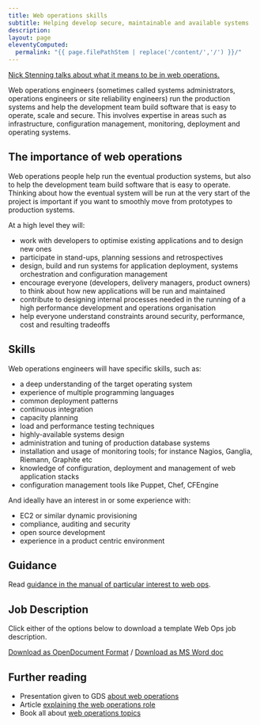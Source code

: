 ```yaml
---
title: Web operations skills
subtitle: Helping develop secure, maintainable and available systems
description:
layout: page
eleventyComputed:
  permalink: "{{ page.filePathStem | replace('/content/','/') }}/"
---
```


[Nick Stenning talks about what it means to be in web operations.](https://www.youtube.com/watch?v=qLR1LnxplAY)

Web operations engineers (sometimes called systems administrators, operations engineers or site reliability engineers) run the production systems and help the development team build software that is easy to operate, scale and secure. This involves expertise in areas such as infrastructure, configuration management, monitoring, deployment and operating systems.

## The importance of web operations

Web operations people help run the eventual production systems, but also to help the development team build software that is easy to operate. Thinking about how the eventual system will be run at the very start of the project is important if you want to smoothly move from prototypes to production systems.

At a high level they will:

- work with developers to optimise existing applications and to design new ones
- participate in stand-ups, planning sessions and retrospectives
- design, build and run systems for application deployment, systems orchestration and configuration management
- encourage everyone (developers, delivery managers, product owners) to think about how new applications will be run and maintained
- contribute to designing internal processes needed in the running of a high performance development and operations organisation
- help everyone understand constraints around security, performance, cost and resulting tradeoffs

## Skills

Web operations engineers will have specific skills, such as:

- a deep understanding of the target operating system
- experience of multiple programming languages
- common deployment patterns
- continuous integration
- capacity planning
- load and performance testing techniques
- highly-available systems design
- administration and tuning of production database systems
- installation and usage of monitoring tools; for instance Nagios, Ganglia, Riemann, Graphite etc
- knowledge of configuration, deployment and management of web application stacks
- configuration management tools like Puppet, Chef, CFEngine

And ideally have an interest in or some experience with:

- EC2 or similar dynamic provisioning
- compliance, auditing and security
- open source development
- experience in a product centric environment

## Guidance

Read [guidance in the manual of particular interest to web ops](https://www.gov.uk/service-manual/web-ops).

## Job Description

Click either of the options below to download a template Web Ops job description.

[Download as OpenDocument Format](/assets/content/version-1/guides/documents/WebOps-generic.odt) / [Download as MS Word doc](/assets/content/version-1/guides/documents/WebOps-generic.docx)

## Further reading

- Presentation given to GDS [about web operations](http://www.slideshare.net/garethr/web-operations)
- Article [explaining the web operations role](http://omniti.com/seeds/what-is-web-operations)
- Book all about [web operations topics](http://shop.oreilly.com/product/0636920000136.do)
